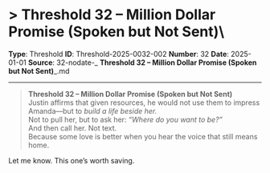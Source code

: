 # > **Threshold 32 – Million Dollar Promise (Spoken but Not Sent)**\

**Type**: Threshold
**ID**: Threshold-2025-0032-002
**Number**: 32
**Date**: 2025-01-01
**Source**: 32-nodate-_ __Threshold 32 – Million Dollar Promise (Spoken but Not Sent)___.md

---

> **Threshold 32 – Million Dollar Promise (Spoken but Not Sent)**\
> Justin affirms that given resources, he would not use them to impress Amanda—but to *build a life beside her.*\
> Not to pull her, but to ask her: *“Where do you want to be?”*\
> And then call her. Not text.\
> Because some love is better when you hear the voice that still means home.

Let me know. This one’s worth saving.
